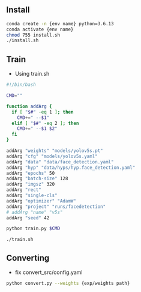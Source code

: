 ## Install

```bash
conda create -n {env name} python=3.6.13
conda activate {env name}
chmod 755 install.sh
./install.sh
```

## Train

- Using train.sh

```sh
#!/bin/bash

CMD=""

function addArg {
  if [ "$#" -eq 1 ]; then
    CMD+=" --$1"
  elif [ "$#" -eq 2 ]; then
    CMD+=" --$1 $2"
  fi
}

addArg "weights" "models/yolov5s.pt"
addArg "cfg" "models/yolov5s.yaml"
addArg "data" "data/face_detection.yaml"
addArg "hyp" "data/hyps/hyp.face_detection.yaml"
addArg "epochs" 50
addArg "batch-size" 128
addArg "imgsz" 320
addArg "rect"
addArg "single-cls"
addArg "optimizer" "AdamW"
addArg "project" "runs/facedetection"
# addArg "name" "v5s"
addArg "seed" 42

python train.py $CMD
```

`./train.sh`


## Converting 

- fix convert_src/config.yaml

```bash
python convert.py --weights {exp/weights path}
```